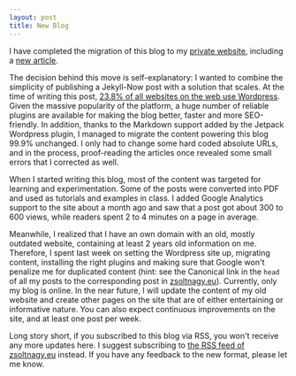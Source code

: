 ```yaml
---
layout: post
title: New Blog
---
```


I have completed the migration of this blog to my <a href="http://www.zsoltnagy.eu" target="_blank">private website</a>, including a <a href="http://www.zsoltnagy.eu/know-your-learning-style/" target="_blank">new article</a>.

The decision behind this move is self-explanatory: I wanted to combine the simplicity of publishing a Jekyll-Now post with a solution that scales. At the time of writing this post, <a href="http://w3techs.com/technologies/details/cm-wordpress/all/all" target="_blank">23.8% of all websites on the web use Wordpress</a>. Given the massive popularity of the platform, a huge number of reliable plugins are available for making the blog better, faster and more SEO-friendly. In addition, thanks to the Markdown support added by the Jetpack Wordpress plugin, I managed to migrate the content powering this blog 99.9% unchanged. I only had to change some hard coded absolute URLs, and in the process, proof-reading the articles once revealed some small errors that I corrected as well.

When I started writing this blog, most of the content was targeted for learning and experimentation. Some of the posts were converted into PDF and used as tutorials and examples in class. I added Google Analytics support to the site about a month ago and saw that a post got about 300 to 600 views, while readers spent 2 to 4 minutes on a page in average. 

Meanwhile, I realized that I have an own domain with an old, mostly outdated website, containing at least 2 years old information on me. Therefore, I spent last week on setting the Wordpress site up, migrating content, installing the right plugins and making sure that Google won't penalize me for duplicated content (hint: see the Canonical link in the `head` of all my posts to the corresponding post in <a href="http://www.zsoltnagy.eu" target="_blank">zsoltnagy.eu</a>). Currently, only my blog is online. In the near future, I will update the content of my old website and create other pages on the site that are of either entertaining or informative nature. You can also expect continuous improvements on the site, and at least one post per week. 

Long story short, if you subscribed to this blog via RSS, you won't receive any more updates here. I suggest subscribing to <a href="http://www.zsoltnagy.eu/feed/" target="_blank">the RSS feed of zsoltnagy.eu</a> instead. If you have any feedback to the new format, please let me know.
